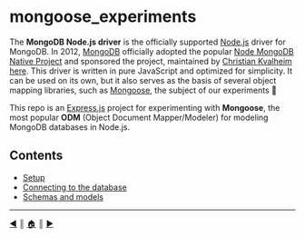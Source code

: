 # mongoose_experiments
The **MongoDB Node.js driver** is the officially supported [Node.js][0] driver for MongoDB.  In 2012, [MongoDB][1] officially adopted the popular [Node MongoDB Native Project][2] and sponsored the project, maintained by [Christian Kvalheim here][3]. This driver is written in pure JavaScript and optimized for simplicity. It can be used on its own, but it also serves as the basis of several object mapping libraries, such as [Mongoose][4], the subject of our experiments :pill:

This repo is an [Express.js][5] project for experimenting with **Mongoose**, the most popular **ODM** (Object Document Mapper/Modeler) for modeling MongoDB databases in Node.js.

## Contents
* [Setup][l1]
* [Connecting to the database][l2]
* [Schemas and models][l3]

---
[:arrow_backward:][back] ║ [:house:][home] ║ [:arrow_forward:][next]

<!-- navigation -->
[home]: #
[back]: #
[next]: README/setup.md

<!-- links -->
[0]: https://nodejs.org/en/
[1]: https://www.mongodb.org/
[2]: http://mongodb.github.io/node-mongodb-native/
[3]: https://github.com/mongodb/node-mongodb-native
[4]: http://mongoosejs.com/
[5]: http://expressjs.com/en/index.html

<!-- menu -->
[l1]: README/setup.md
[l2]: README/connecting.md
[l3]: README/schemas_and_models.md

